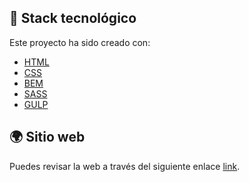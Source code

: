 ## 📌 Stack tecnológico
Este proyecto ha sido creado con:
- [HTML](https://developer.mozilla.org/es/docs/Web/HTML)
- [CSS](https://developer.mozilla.org/es/docs/Web/CSS)
- [BEM](https://getbem.com/)
- [SASS](https://sass-lang.com/)
- [GULP](https://gulpjs.com/)

## 🌍 Sitio web

Puedes revisar la web a través del siguiente enlace [link](https://appcomida-bca.netlify.app/).